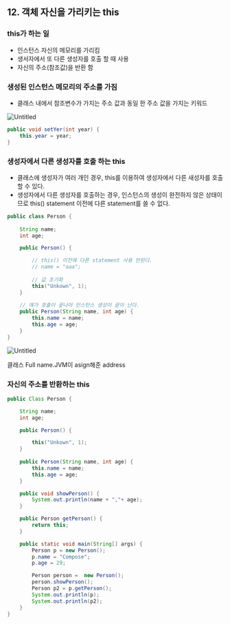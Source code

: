 ## 12. 객체 자신을 가리키는 this

### this가 하는 일

- 인스턴스 자신의 메모리를 가리킴
- 생서자에서 또 다른 생성자를 호출 할 때 사용
- 자신의 주소(참조값)을 반환 함

### 생성된 인스턴스 메모리의 주소를 가짐

- 클래스 내에서 참조변수가 가지는 주소 값과 동일 한 주소 값을 가지는 키워드

![Untitled](https://s3-us-west-2.amazonaws.com/secure.notion-static.com/a9024c5b-94a1-41fa-9550-df3f1adb7a88/Untitled.png)

```java
public void setYer(int year) {
	this.year = year;
}
```

### 생성자에서 다른 생성자를 호출 하는 this

- 클래스에 생성자가 여러 개인 경우, this를 이용하여 생성자에서 다른 새성자를 호출할 수 있다.
- 생성자에서 다른 생성자를 호출하는 경우, 인스턴스의 생성이 완전하지 않은 상태이므로 this() statement 이전에 다른 statement를 쓸 수 없다.

```java
public class Person {
	
	String name;
	int age;

	public Person() {

		// this() 이전에 다른 statement 사용 안된다.
		// name = "aaa";
		
		// 값 초기화 
		this("Unkown", 1);
	}
	
	// 얘가 호출이 끝나야 인스턴스 생성이 끝이 난다.
	public Person(String name, int age) {
		this.name = name;
		this.age = age;
	}
}
```

![Untitled](https://s3-us-west-2.amazonaws.com/secure.notion-static.com/00260155-15f8-49b8-901f-7978664af307/Untitled.png)

클래스 Full name.JVM이 asign해준  address

### 자신의 주소를 반환하는 this

```java
public Class Person {

	String name;
	int age;

	public Person() {

		this("Unkown", 1);
	}
	
	public Person(String name, int age) {
		this.name = name;
		this.age = age;
	}

	public void showPerson() {
		System.out.println(name + ","+ age);
	}

	public Person getPerson() {
		return this;
	}

	public static void main(String[] args) {
		Person p = new Person();
		p.name = "Compose";
		p.age = 29;

		Person person =  new Person();
		person.showPerson();
		Person p2 = p.getPerson();
		System.out.println(p);
		System.out.println(p2);
	}
}
```